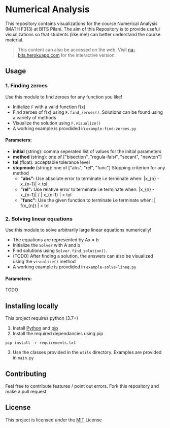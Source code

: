 
# Numerical Analysis
This repository contains visualizations for the course Numerical Analysis (MATH F313) at BITS Pilani. The aim of this Repository is to provide useful visualizations so that students (like me!) can better understand the course material.

> This content can also be accessed on the web. Visit [na-bits.herokuapp.com](http://na-bits.herokuapp.com/) for the interactive version.

## Usage
### 1. Finding zeroes
Use this module to find zeroes for any function you like!  
- Initialize ```F``` with a valid function f(x)
- Find zeroes of f(x) using ```F.find_zeroes()```. Solutions can be found using a variety of methods
- Visualize the solution using ```F.visualize()```
- A working example is provdided in ```example-find-zeroes.py```

####  Parameters:
- **initial** (string): comma seperated list of values for the initial parameters
- **method** (string):  one of ["bisection", "regula-falsi", "secant", "newton"]
- **tol** (float):  acceptable tolerance level
- **stopmode** (string):  one of ["abs", "rel", "func"]
	Stopping criterion for any method
	- **"abs":**  Use absolute error to terminate i.e terminate when:
            |x_{n} - x_{n-1}| < tol
    - **"rel":** Use relative error to terminate i.e terminate when:
            |x_{n} - x_{n-1}| / | x_{n-1} | < tol
    - **"func":** Use the given function to terminate i.e terminate when:
            | f(x_{n}) | < tol

### 2. Solving linear equations
Use this module to solve arbitrarily large linear equations numerically!  
- The equations are represented by Ax = b
- Initialize the ```Solver``` with A and b
- Find solutions using ```Solver.find_solution()```.
- (TODO) After finding a solution, the answers can also be visualized using the ```visualize()``` method
- A working example is provdided in ```example-solve-lineq.py```

####  Parameters:
TODO

## Installing locally
This project requires python (3.7+)
1. Install [Python](https://www.python.org/) and [pip](https://pip.pypa.io/en/stable/)
2. Install the required dependancies using pip  
 ```
pip install -r requirements.txt
 ```
3.  Use the classes provided in the ```utils``` directory. Examples are provided in ```main.py```

## Contributing
Feel free to contribute features / point out errors. Fork this repository and make a pull request.  

## License
This project is licensed under the [MIT](https://opensource.org/licenses/MIT) License
